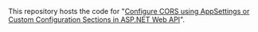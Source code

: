 This repository hosts the code for "[Configure CORS using AppSettings or Custom Configuration Sections in ASP.NET Web API](https://swimburger.net/blog/dotnet/configure-cors-using-appsettings-or-custom-configuration-sections-in-aspnet-web-api#use-appsettings-to-configure-cors)".
